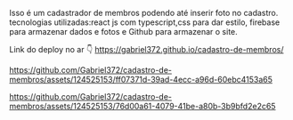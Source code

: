 Isso é um cadastrador de membros podendo até inserir foto no cadastro.
tecnologias utilizadas:react js com typescript,css para dar estilo, firebase para armazenar dados e fotos e Github para armazenar o site.

Link do deploy no ar 👇
https://gabriel372.github.io/cadastro-de-membros/

https://github.com/Gabriel372/cadastro-de-membros/assets/124525153/ff07371d-39ad-4ecc-a96d-60ebc4153a65

https://github.com/Gabriel372/cadastro-de-membros/assets/124525153/76d00a61-4079-41be-a80b-3b9bfd2e2c65

